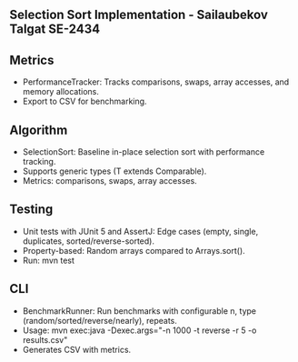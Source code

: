 ## Selection Sort Implementation - Sailaubekov Talgat SE-2434

## Metrics
- PerformanceTracker: Tracks comparisons, swaps, array accesses, and memory allocations.
- Export to CSV for benchmarking.

## Algorithm
- SelectionSort: Baseline in-place selection sort with performance tracking.
- Supports generic types (T extends Comparable<T>).
- Metrics: comparisons, swaps, array accesses.

## Testing
- Unit tests with JUnit 5 and AssertJ: Edge cases (empty, single, duplicates, sorted/reverse-sorted).
- Property-based: Random arrays compared to Arrays.sort().
- Run: mvn test

## CLI
- BenchmarkRunner: Run benchmarks with configurable n, type (random/sorted/reverse/nearly), repeats.
- Usage: mvn exec:java -Dexec.args="-n 1000 -t reverse -r 5 -o results.csv"
- Generates CSV with metrics.